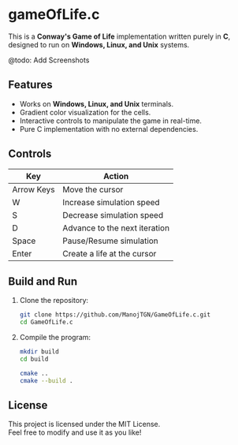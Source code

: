 # gameOfLife.c

This is a **Conway's Game of Life** implementation written purely in **C**, designed to run on **Windows, Linux, and Unix** systems.

@todo: Add Screenshots

## Features
- Works on **Windows, Linux, and Unix** terminals.
- Gradient color visualization for the cells.
- Interactive controls to manipulate the game in real-time.
- Pure C implementation with no external dependencies.

## Controls

| Key       | Action                          |
|-----------|--------------------------------|
| Arrow Keys| Move the cursor                 |
| W         | Increase simulation speed       |
| S         | Decrease simulation speed       |
| D         | Advance to the next iteration  |
| Space     | Pause/Resume simulation         |
| Enter     | Create a life at the cursor     |

## Build and Run

1. Clone the repository:
    ```bash
    git clone https://github.com/ManojTGN/GameOfLife.c.git
    cd GameOfLife.c
    ```

2. Compile the program:
    ```bash
    mkdir build
    cd build

    cmake ..
    cmake --build .
    ```

## License
This project is licensed under the MIT License.  
Feel free to modify and use it as you like!
